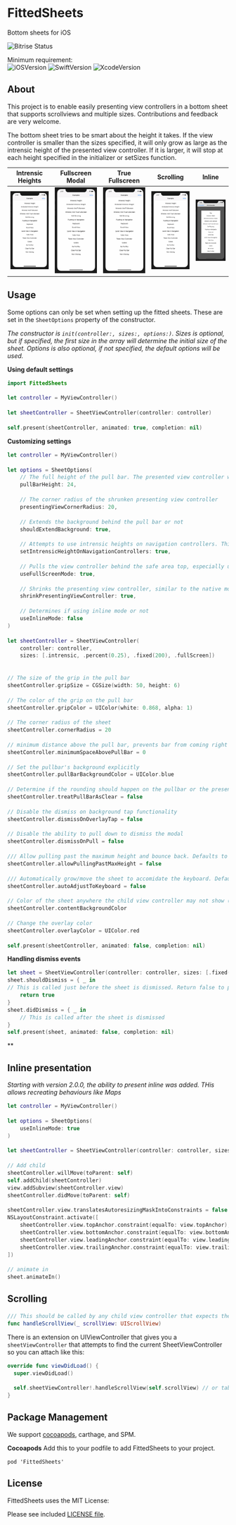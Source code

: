 # FittedSheets
Bottom sheets for iOS

![Bitrise Status](https://app.bitrise.io/app/13f283bd401bbe1c.svg?token=MGSP3TGNYPSgB5gWq4MEQg)

Minimum requirement:  
![iOSVersion](https://img.shields.io/badge/iOS-11-green.svg) 
![SwiftVersion](https://img.shields.io/badge/Swift-5-green.svg) 
![XcodeVersion](https://img.shields.io/badge/Xcode-11-green.svg)  

## About
This project is to enable easily presenting view controllers in a bottom sheet that supports scrollviews and multiple sizes. Contributions and feedback are very welcome.  

The bottom sheet tries to be smart about the height it takes. If the view controller is smaller than the sizes specified, it will only grow as large as the intrensic height of the presented view controller. If it is larger, it will stop at each height specified in the initializer or setSizes function.

| Intrensic Heights | Fullscreen Modal | True Fullscreen | Scrolling | Inline |
|:-:|:-:|:-:|:-:|:-:|
| ![Intrensid Heights](./Screens/IntrensicHeight.gif) | ![Fullscreen Modal](./Screens/FullscreenHeight.gif) | ![True Fullscreen](./Screens/TrueFullscreenHeight.gif) | ![Scrolling](./Screens/Scrolling.gif) | ![Inline](./Screens/Inline.gif) | 

## Usage

Some options can only be set when setting up the fitted sheets. These are set in the `SheetOptions` property of the constructor.

_The constructor is `init(controller:, sizes:, options:)`. Sizes is optional, but if specified, the first size in the array will determine the initial size of the sheet. Options is also optional, if not specified, the default options will be used._  

**Using default settings**  

```swift
import FittedSheets

let controller = MyViewController()

let sheetController = SheetViewController(controller: controller)

self.present(sheetController, animated: true, completion: nil) 
```

**Customizing settings**  

```swift
let controller = MyViewController()

let options = SheetOptions(
    // The full height of the pull bar. The presented view controller will treat this area as a safearea inset on the top
    pullBarHeight: 24,
    
    // The corner radius of the shrunken presenting view controller
    presentingViewCornerRadius: 20, 
    
    // Extends the background behind the pull bar or not
    shouldExtendBackground: true,
    
    // Attempts to use intrensic heights on navigation controllers. This does not work well in combination with keyboards without your code handling it.
    setIntrensicHeightOnNavigationControllers: true, 
    
    // Pulls the view controller behind the safe area top, especially useful when embedding navigation controllers
    useFullScreenMode: true,
    
    // Shrinks the presenting view controller, similar to the native modal
    shrinkPresentingViewController: true,
    
    // Determines if using inline mode or not
    useInlineMode: false
)

let sheetController = SheetViewController(
    controller: controller, 
    sizes: [.intrensic, .percent(0.25), .fixed(200), .fullScreen])
    
    
// The size of the grip in the pull bar
sheetController.gripSize = CGSize(width: 50, height: 6)

// The color of the grip on the pull bar
sheetController.gripColor = UIColor(white: 0.868, alpha: 1)

// The corner radius of the sheet
sheetController.cornerRadius = 20
    
// minimum distance above the pull bar, prevents bar from coming right up to the edge of the screen
sheetController.minimumSpaceAbovePullBar = 0 

// Set the pullbar's background explicitly
sheetController.pullBarBackgroundColor = UIColor.blue

// Determine if the rounding should happen on the pullbar or the presented controller only (should only be true when the pull bar's background color is .clear)
sheetController.treatPullBarAsClear = false

// Disable the dismiss on background tap functionality
sheetController.dismissOnOverlayTap = false

// Disable the ability to pull down to dismiss the modal
sheetController.dismissOnPull = false

/// Allow pulling past the maximum height and bounce back. Defaults to true.
sheetController.allowPullingPastMaxHeight = false

/// Automatically grow/move the sheet to accomidate the keyboard. Defaults to false.
sheetController.autoAdjustToKeyboard = false

// Color of the sheet anywhere the child view controller may not show (or is transparent), such as behind the keyboard currently
sheetController.contentBackgroundColor

// Change the overlay color
sheetController.overlayColor = UIColor.red

self.present(sheetController, animated: false, completion: nil)
```

**Handling dismiss events**
```swift
let sheet = SheetViewController(controller: controller, sizes: [.fixed(420), .fullScreen])
sheet.shouldDismiss = { _ in
// This is called just before the sheet is dismissed. Return false to prevent the build in dismiss events
    return true
}
sheet.didDismiss = { _ in
    // This is called after the sheet is dismissed
}
self.present(sheet, animated: false, completion: nil)
```

**

## Inline presentation  
_Starting with version 2.0.0, the ability to present inline was added. THis allows recreating behaviours like Maps_

```swift
let controller = MyViewController()

let options = SheetOptions(
    useInlineMode: true
)

let sheetController = SheetViewController(controller: controller, sizes: [.percent(0.3), .fullscreen], options: options)

// Add child
sheetController.willMove(toParent: self)
self.addChild(sheetController)
view.addSubview(sheetController.view)
sheetController.didMove(toParent: self)

sheetController.view.translatesAutoresizingMaskIntoConstraints = false
NSLayoutConstraint.activate([
    sheetController.view.topAnchor.constraint(equalTo: view.topAnchor),
    sheetController.view.bottomAnchor.constraint(equalTo: view.bottomAnchor),
    sheetController.view.leadingAnchor.constraint(equalTo: view.leadingAnchor),
    sheetController.view.trailingAnchor.constraint(equalTo: view.trailingAnchor)
])

// animate in
sheet.animateIn()
```

## Scrolling

```swift
/// This should be called by any child view controller that expects the sheet to use be able to expand/collapse when the scroll view is at the top.
func handleScrollView(_ scrollView: UIScrollView)
```

There is an extension on UIViewController that gives you a `sheetViewController` that attempts to find the current SheetViewController so you can attach like this:

```swift
override func viewDidLoad() {
  super.viewDidLoad()
  
  self.sheetViewController!.handleScrollView(self.scrollView) // or tableView/collectionView/etc
}
```

## Package Management
We support [cocoapods](http://cocoapods.org/), carthage, and SPM.  

**Cocoapods**
Add this to your podfile to add FittedSheets to your project.  

```
pod 'FittedSheets'
```

## License
FittedSheets uses the MIT License:

Please see included [LICENSE file](https://raw.githubusercontent.com/gordontucker/FittedSheets/master/LICENSE).
